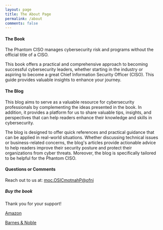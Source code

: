 ```yaml
---
layout: page
title: The About Page
permalink: /about
comments: false
---
```


<div class="row justify-content-between">
<div class="col-md-8 pr-5">

<h4>The Book</h4>

<p class="card p-4 text-center">
The Phantom CISO manages cybersecurity risk and programs without the official title of a CISO.</p>
<p>
This book offers a practical and comprehensive approach to becoming successful cybersecurity leaders, whether starting in the industry or aspiring to become a great Chief Information Security Officer (CISO). This guide provides valuable insights to enhance your journey.
</p>

<h4>The Blog</h4>

<p>
This blog aims to serve as a valuable resource for cybersecurity professionals by complementing the ideas presented in the book. In addition, it provides a platform for us to share valuable tips, insights, and perspectives that can help readers enhance their knowledge and skills in cybersecurity.
</p>
<p>
The blog is designed to offer quick references and practical guidance that can be applied in real-world situations. Whether discussing technical issues or business-related concerns, the blog's articles provide actionable advice to help readers improve their security posture and protect their organizations from cyber threats. Moreover, the blog is specifically tailored to be helpful for the Phantom CISO. 
</p>

<h4>Questions or Comments</h4>
    <p>Reach out to us at:
<a href="&#x6d;&#x61;&#x69;&#x6c;&#x74;&#x6f;&#x3a;&#x69;&#x6e;&#x66;&#x6f;&#x40;&#x50;&#x68;&#x61;&#x6e;&#x74;&#x6f;&#x6d;&#x43;&#x49;&#x53;&#x4f;&#x2e;&#x63;&#x6f;&#x6d;" class="bidi">
&#x6d;&#x6f;&#x63;&#x2e;&#x4f;&#x53;&#x49;&#x43;<!-- spam@gmail.com -->&#x6d;&#x6f;&#x74;&#x6e;&#x61;&#x68;&#x50;&#x40;&#x6f;&#x66;&#x6e;&#x69;
</a>
</p>
</div>

<div class="col-md-4">

<div class="sticky-top sticky-top-80">
<h5>Buy the book</h5>
    <p>Thank you for your support!</p>
    <div class="text-center">
        <a target="_blank" href="https://amzn.to/3ABlQkY" class="btn btn-outline-primary">
        <i class="fa fa-book mr-3"></i> Amazon
        </a>
    </div>
    <p></p>
        <div class="text-center">
        <a target="_blank" href="https://www.barnesandnoble.com/w/the-phantom-ciso-mishaal-khan/1143401050" class="btn btn-outline-primary">
        <i class="fa fa-book mr-3"></i> Barnes & Noble
        </a>
    </div>


<p></p>


</div>
</div>
</div>
